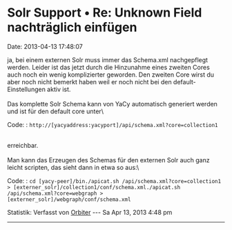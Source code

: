 Solr Support • Re: Unknown Field nachträglich einfügen
======================================================

Date: 2013-04-13 17:48:07

ja, bei einem externen Solr muss immer das Schema.xml nachgepflegt
werden. Leider ist das jetzt durch die Hinzunahme eines zweiten Cores
auch noch ein wenig komplizierter geworden. Den zweiten Core wirst du
aber noch nicht bemerkt haben weil er noch nicht bei den
default-Einstellungen aktiv ist.\
\
Das komplette Solr Schema kann von YaCy automatisch generiert werden und
ist für den default core unter\

Code: 
:   `http://[yacyaddress:yacyport]/api/schema.xml?core=collection1`

\
erreichbar.\
\
Man kann das Erzeugen des Schemas für den externen Solr auch ganz leicht
scripten, das sieht dann in etwa so aus:\

Code: 
:   `cd [yacy-peer]/bin./apicat.sh /api/schema.xml?core=collection1 > [externer_solr]/collection1/conf/schema.xml./apicat.sh /api/schema.xml?core=webgraph > [externer_solr]/webgraph/conf/schema.xml`

Statistik: Verfasst von
[Orbiter](http://forum.yacy-websuche.de/memberlist.php?mode=viewprofile&u=2)
--- Sa Apr 13, 2013 4:48 pm

------------------------------------------------------------------------
